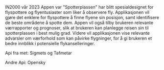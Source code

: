 IN2000 vår 2023
Appen var "Spotterplassen" har blitt spesialdesignet for flyspottere og flyentusiaster som liker å observere fly.
Applikasjonen vil gjøre det enklere for flyspottere å finne flyene sin posisjon, samt identifisere de beste områdene å spotte dem. 
Appen vil også tilby brukeren relevante værrapporter og prognoser, slik at brukeren kan planlegge reisen sin til spotterplassen i best mulig grad.
Videre vil applikasjonen vise relevante advarsler om værforhold som kan påvirke flygninger, for å gi brukeren et bedre innblikk i potensielle flykanselleringer.

Api fra met: Sigmets og Tafmetar

Andre Api: Opensky
